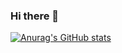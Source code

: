 ### Hi there 👋
[![Anurag's GitHub stats](https://github-readme-stats.vercel.app/api?username=SametCimen1)](https://github.com/anuraghazra/github-readme-stats)
